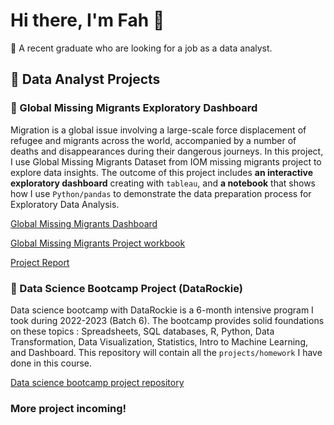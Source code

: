 # Hi there, I'm Fah 👋
💬 A recent graduate who are looking for a job as a data analyst.


## 📁 Data Analyst Projects

### 🌱 Global Missing Migrants Exploratory Dashboard
Migration is a global issue involving a large-scale force displacement of refugee and migrants across the world, accompanied by a number of deaths and disappearances during their dangerous journeys. In this project, I use Global Missing Migrants Dataset from IOM missing migrants project to explore data insights. The outcome of this project includes **an interactive exploratory dashboard** creating with `tableau`, and **a notebook** that shows how I use `Python/pandas` to demonstrate the data preparation process for Exploratory Data Analysis.

[Global Missing Migrants Dashboard](https://public.tableau.com/views/Draft_dashboard/Exploratory?:language=en-US&:display_count=n&:origin=viz_share_link)

[Global Missing Migrants Project workbook](https://datalore.jetbrains.com/report/static/W7I74JMZPav5kPBU9p9V20/cew0NFB0yeanEIAKJQMOBm)

[Project Report](https://github.com/Fafyfah/Additional_project/blob/d1b3361910933770b3b0abb2ee73c20cbaf6f097/Missing-migrants-project/README.md )

### 🌱 Data Science Bootcamp Project (DataRockie)
Data science bootcamp with DataRockie is a 6-month intensive program I took during 2022-2023 (Batch 6). The bootcamp provides solid foundations on these topics : Spreadsheets, SQL databases, R, Python, Data Transformation, Data Visualization, Statistics, Intro to Machine Learning, and Dashboard. This repository will contain all the `projects/homework` I have done in this course.

[Data science bootcamp project repository](https://github.com/Fafyfah/bootcamp_projects.git)

### More project incoming!

<!--
**Fafyfah/Fafyfah** is a ✨ _special_ ✨ repository because its `README.md` (this file) appears on your GitHub profile.

Here are some ideas to get you started:

- 🔭 I’m currently working on ...
- 🌱 I’m currently learning ...
- 👯 I’m looking to collaborate on ...
- 🤔 I’m looking for help with ...
- 💬 Ask me about ...
- 📫 How to reach me: ...
- 😄 Pronouns: ...
- ⚡ Fun fact: ...
-->
